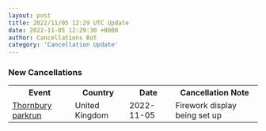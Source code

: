```yaml
---
layout: post
title: 2022/11/05 12:29 UTC Update
date: 2022-11-05 12:29:30 +0000
author: Cancellations Bot
category: 'Cancellation Update'
---
```


<h3>New Cancellations</h3>
<div class='hscrollable'>
<table style='width: 100%'>
    <tr>
        <th>Event</th>
        <th>Country</th>
        <th>Date</th>
        <th>Cancellation Note</th>
    </tr>
    <tr>
        <td><a href="https://www.parkrun.org.uk/thornbury">Thornbury parkrun</a></td>
        <td>United Kingdom</td>
        <td>2022-11-05</td>
        <td>Firework display being set up</td>
    </tr>
</table>
</div>
